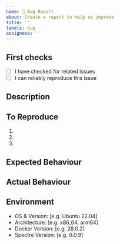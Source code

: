 ```yaml
---
name: 🐛 Bug Report
about: Create a report to help us improve
title: ''
labels: bug
assignees: ''
---
```


## First checks
<!-- Please verify these items before submitting -->
- [ ] I have checked for related issues
- [ ] I can reliably reproduce this issue

## Description
<!-- A clear and concise description of what the bug is and its impact -->


## To Reproduce
<!-- Provide detailed steps to reproduce the issue -->
1. 
2. 
3. 

## Expected Behaviour
<!-- What you expected to happen -->

## Actual Behaviour
<!-- What actually happened. Please include any error messages, logs or screenshots -->

## Environment
<!-- Please complete all applicable fields -->
- OS & Version: [e.g. Ubuntu 22.04]
- Architecture: [e.g. x86_64, arm64]
- Docker Version: [e.g. 28.0.2]
- Spectre Version: [e.g. 0.0.9]


